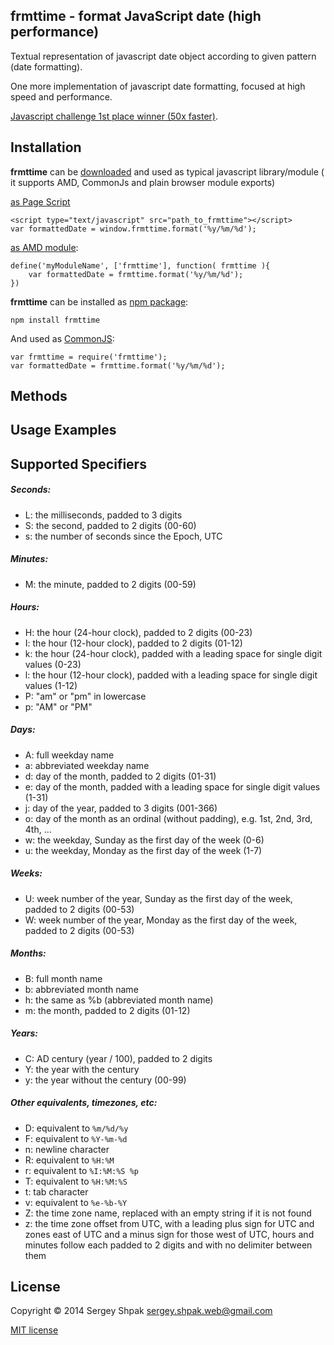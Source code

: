 ## frmttime - format JavaScript date (high performance)

Textual representation of javascript date object according to given pattern (date formatting).

One more implementation of javascript date formatting, focused at high speed and performance. 

[Javascript challenge 1st place winner (50x faster)](https://github.com/hola/challenge_strftime).

## Installation

**frmttime** can be [downloaded](https://raw.githubusercontent.com/sergey-shpak/frmttime/master/frmttime.js) and used as 
typical javascript library/module ( it supports AMD, CommonJs and plain browser module exports)
 
[as Page Script](https://developer.mozilla.org/en-US/docs/Web/HTML/Element/script)

    <script type="text/javascript" src="path_to_frmttime"></script>
    var formattedDate = window.frmttime.format('%y/%m/%d');
 
[as AMD module](https://addyosmani.com/writing-modular-js/):

    define('myModuleName', ['frmttime'], function( frmttime ){
        var formattedDate = frmttime.format('%y/%m/%d');
    })

**frmttime** can be installed as [npm package](https://www.npmjs.com/):

    npm install frmttime

And used as [CommonJS](https://addyosmani.com/writing-modular-js/):

    var frmttime = require('frmttime');
    var formattedDate = frmttime.format('%y/%m/%d');

## Methods

## Usage Examples

## Supported Specifiers

##### Seconds:
- L: the milliseconds, padded to 3 digits
- S: the second, padded to 2 digits (00-60)
- s: the number of seconds since the Epoch, UTC

##### Minutes:
- M: the minute, padded to 2 digits (00-59)

##### Hours:
- H: the hour (24-hour clock), padded to 2 digits (00-23)
- I: the hour (12-hour clock), padded to 2 digits (01-12)
- k: the hour (24-hour clock), padded with a leading space for single digit values (0-23)
- l: the hour (12-hour clock), padded with a leading space for single digit values (1-12)
- P: "am" or "pm" in lowercase
- p: "AM" or "PM"

##### Days:
- A: full weekday name
- a: abbreviated weekday name
- d: day of the month, padded to 2 digits (01-31)
- e: day of the month, padded with a leading space for single digit values (1-31)
- j: day of the year, padded to 3 digits (001-366)
- o: day of the month as an ordinal (without padding), e.g. 1st, 2nd, 3rd, 4th, ...
- w: the weekday, Sunday as the first day of the week (0-6)
- u: the weekday, Monday as the first day of the week (1-7)

##### Weeks:
- U: week number of the year, Sunday as the first day of the week, padded to 2 digits (00-53)
- W: week number of the year, Monday as the first day of the week, padded to 2 digits (00-53)

##### Months:
- B: full month name
- b: abbreviated month name
- h: the same as %b (abbreviated month name)
- m: the month, padded to 2 digits (01-12)

##### Years: 
- C: AD century (year / 100), padded to 2 digits
- Y: the year with the century
- y: the year without the century (00-99)

##### Other equivalents, timezones, etc:
- D: equivalent to `%m/%d/%y`
- F: equivalent to `%Y-%m-%d`
- n: newline character
- R: equivalent to `%H:%M`
- r: equivalent to `%I:%M:%S %p`
- T: equivalent to `%H:%M:%S`
- t: tab character
- v: equivalent to `%e-%b-%Y`
- Z: the time zone name, replaced with an empty string if it is not found
- z: the time zone offset from UTC, with a leading plus sign for UTC and zones east
     of UTC and a minus sign for those west of UTC, hours and minutes follow each
     padded to 2 digits and with no delimiter between them

## License

Copyright © 2014 Sergey Shpak <sergey.shpak.web@gmail.com>

[MIT license](http://shps.mit-license.org)

